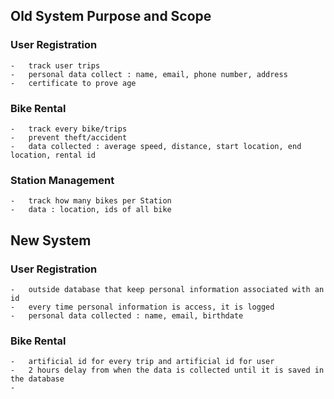 ## Old System Purpose and Scope

### User Registration
    -   track user trips
    -   personal data collect : name, email, phone number, address
    -   certificate to prove age

### Bike Rental
    -   track every bike/trips
    -   prevent theft/accident
    -   data collected : average speed, distance, start location, end location, rental id

### Station Management
    -   track how many bikes per Station
    -   data : location, ids of all bike

## New System

### User Registration
    -   outside database that keep personal information associated with an id
    -   every time personal information is access, it is logged
    -   personal data collected : name, email, birthdate

### Bike Rental
    -   artificial id for every trip and artificial id for user
    -   2 hours delay from when the data is collected until it is saved in the database
    -   
